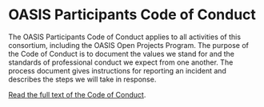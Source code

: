 # OASIS Participants Code of Conduct 

The OASIS Participants Code of Conduct applies to all activities of this consortium, including the OASIS Open Projects Program. 
The purpose of the Code of Conduct is to document the values we stand for and the standards of professional conduct we expect from one another. The process document gives instructions for reporting an incident and describes the steps we will take in response.

[Read the full text of the Code of Conduct](https://www.oasis-open.org/policies-guidelines/oasis-participants-code-of-conduct/).
